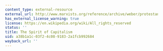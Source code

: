 ```yaml
---
content_type: external-resource
external_url: http://www.marxists.org/reference/archive/weber/protestant-ethic/ch02.htm
has_external_license_warning: true
license: https://en.wikipedia.org/wiki/All_rights_reserved
status: ''
title: The Spirit of Capitalism
uid: a38b1a1c-03f2-4c08-9183-2a1fcb992684
wayback_url: ''
---
```

